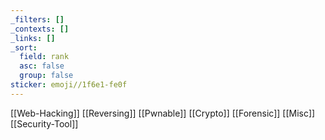 ```yaml
---
_filters: []
_contexts: []
_links: []
_sort:
  field: rank
  asc: false
  group: false
sticker: emoji//1f6e1-fe0f
---
```

[[Web-Hacking]]
[[Reversing]]
[[Pwnable]]
[[Crypto]]
[[Forensic]]
[[Misc]]
[[Security-Tool]]
